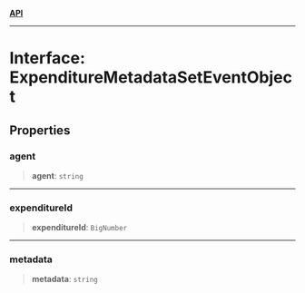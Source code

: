 [**API**](../../../README.md)

***

# Interface: ExpenditureMetadataSetEventObject

## Properties

### agent

> **agent**: `string`

***

### expenditureId

> **expenditureId**: `BigNumber`

***

### metadata

> **metadata**: `string`
